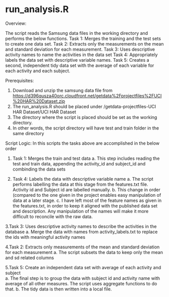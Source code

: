 run_analysis.R
====================================

Overview:

The script reads the Samsung data files in the working directory and performs the below functions.
Task 1: Merges the training and the test sets to create one data set.
Task 2: Extracts only the measurements on the mean and standard deviation for each measurement. 
Task 3: Uses descriptive activity names to name the activities in the data set
Task 4: Appropriately labels the data set with descriptive variable names. 
Task 5: Creates a second, independent tidy data set with the average of each variable for each activity and each subject.

Prerequisites:
1. Download and unzip the samsung data file from https://d396qusza40orc.cloudfront.net/getdata%2Fprojectfiles%2FUCI%20HAR%20Dataset.zip 
2. The run_analysis.R should be placed under <unzip dir>/getdata-projectfiles-UCI HAR Dataset/UCI HAR Dataset 
3. The directory where the script is placed should be set as the working directory.
4. In other words, the script directory will have test and train folder in the same directory

Script Logic:
In this scripts the tasks above are accomplished in the below order

1. Task 1: Merges the train and test data
  a. This step includes reading the test and train data, appending the activity_id and subject_id and combinding the data sets

2. Task 4: Labels the data with descriptive variable name
  a. The script performs labelling the data at this stage from the features.txt file. Activity id and Subject id are labelled manually. 
  b. This change in order (compared to the one given in the project enables easy manipulation of data at a later stage. 
  c. I have left most of the feature names as given in the features.txt, in order to keep it aligned with the published data set and description. Any manipulation of the names will make it more difficult to reconcile with the raw data.
   
3.Task 3: Uses descriptive activity names to describe the activities in the database
  a. Merge the data with names from activity_labels.txt to replace the ids with meaningful activity names

4.Task 2: Extracts only measurements of the mean and standard deviation for each measurement
  a. The script subsets the data to keep only the mean and sd related columns

5.Task 5: Create an independent data set with average of each activity and subject  
  a. The final step is to group the data with subject id and activity name with average of all other measures. The script uses aggregate functions to do that. 
  b. The tidy data is then written into a local file.
   
